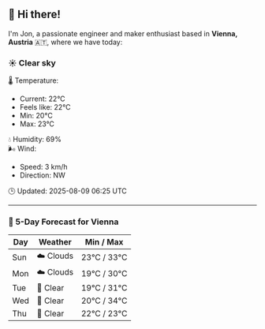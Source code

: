 ## 👋 Hi there!

I'm Jon, a passionate engineer and maker enthusiast based in **Vienna, Austria** 🇦🇹, where we have today:

### ☀️ Clear sky 

🌡️ Temperature: 
* Current: 22°C
* Feels like: 22°C
* Min: 20°C 
* Max: 23°C  

💧 Humidity: 69%  
🌬️ Wind: 
* Speed: 3 km/h 
* Direction: NW  

🕒 Updated: 2025-08-09 06:25 UTC

---

### 📅 5-Day Forecast for Vienna

| Day | Weather | Min / Max |
|-----|---------|------------|
| Sun | ☁️ Clouds | 23°C / 33°C |
| Mon | ☁️ Clouds | 19°C / 30°C |
| Tue | 🌙 Clear | 19°C / 31°C |
| Wed | 🌙 Clear | 20°C / 34°C |
| Thu | 🌙 Clear | 22°C / 23°C |
